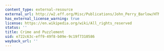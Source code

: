 ```yaml
---
content_type: external-resource
external_url: http://w2.eff.org/Misc/Publications/John_Perry_Barlow/HTML/crime_and_puzzlement_1.html
has_external_license_warning: true
license: https://en.wikipedia.org/wiki/All_rights_reserved
status: ''
title: Crime and Puzzlement
uid: e722c63c-eff9-49f8-b09e-9c19f7310586
wayback_url: ''
---
```

